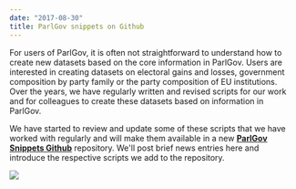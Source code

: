 ```yaml
---
date: "2017-08-30"
title: ParlGov snippets on Github
---
```


For users of ParlGov, it is often not straightforward to understand how to create new datasets based on the core information in ParlGov. Users are interested in creating datasets on electoral gains and losses, government composition by party family or the party composition of EU institutions. Over the years, we have regularly written and revised scripts for our work and for colleagues to create these datasets based on information in ParlGov.

We have started to review and update some of these scripts that we have worked with regularly and will make them available in a new __[ParlGov Snippets Github](https://github.com/hdigital/parlgov-snippets)__ repository. We'll post brief news entries here and introduce the respective scripts we add to the repository.

![](/images/parliament-scotland.jpg)
